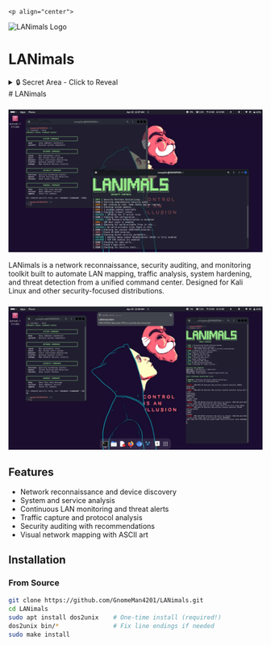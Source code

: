 
                                                                                                        <p align="center">
  <img src="path/to/your/lanimals-logo.png" alt="LANimals Logo" width="300"/>
</p>


# LANimals

<details>
  <summary>🔒 Secret Area - Click to Reveal</summary>
  
  ## 🔥 SECRET REVEALED 🔥
  The LANimals are watching your network traffic...
  
  ![Secret Image](path/to/secret-image.png)
</details>
# LANimals

### 
![Threat Hunter](docs/screenshots/originals/threat1.png)

LANimals is a network reconnaissance, security auditing, and monitoring toolkit built to automate LAN mapping, traffic analysis, system hardening, and threat detection from a unified command center. Designed for Kali Linux and other security-focused distributions.

### 
![Network Map](docs/screenshots/originals/netmap1.png)

## Features

- Network reconnaissance and device discovery
- System and service analysis
- Continuous LAN monitoring and threat alerts
- Traffic capture and protocol analysis
- Security auditing with recommendations
- Visual network mapping with ASCII art

## Installation

### From Source
```bash
git clone https://github.com/GnomeMan4201/LANimals.git
cd LANimals
sudo apt install dos2unix    # One-time install (required!)
dos2unix bin/*               # Fix line endings if needed
sudo make install
